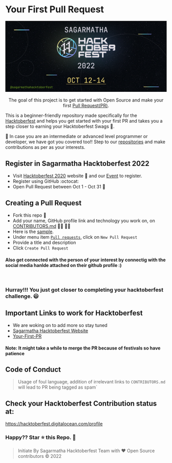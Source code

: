 # Your First Pull Request

<p align="center">
    <img src="./assets/hacktoberfest_2022.png">
</p>

<p align="center">
    The goal of this project is to get started with Open Source and make your first <a href="https://docs.github.com/en/free-pro-team@latest/github/collaborating-with-issues-and-pull-requests/about-pull-requests">Pull Request(PR)</a>.
</p>

This is a beginner-friendly repository made specifically for the [Hacktoberfest](https://hacktoberfest.digitalocean.com/) and helps you get started with your first PR and takes you a step closer to earning your Hacktoberfest Swags 👕.

🎯 In case you are an intermediate or advanced level programmer or developer, we have got you covered too!! Step to our <a href="https://github.com/Hacktoberfest-Nepal" target="blank"> repositories</a> and make contributions as per as your interests.

## Register in Sagarmatha Hacktoberfest 2022

- Visit [Hacktoberfest 2020](https://hacktoberfest.digitalocean.com) website 🎃 and our [Event](https://forms.gle/fLGVeeBYkJAQqRSNA) to register.
- Register using GitHub :octocat:
- Open Pull Request between Oct 1 - Oct 31 🚀

## Creating a Pull Request

- Fork this repo 🍴
- Add your name, GitHub profile link and technology you work on, on [CONTRIBUTORS.md](./CONTRIBUTORS.md) 🙋‍♀️ 🙋‍♂️ <br>
- Here is the [sample](./assets/example.png).
- Under menu item [`Pull requests`](https://github.com/coolbrg/Your-First-PR/pulls), click on `New Pull Request`
- Provide a title and description
- Click `Create Pull Request`

#### Also get connected with the person of your interest by connectig with the social media hanlde attached on their github profile :)
<br>

### Hurray!!! You just got closer to completing your hacktoberfest challenge. 😃

## Important Links to work for Hacktoberfest

<!-- - [Hacktoberfest_backend](https://github.com/Hacktoberfest-Nepal/Hacktoberfest_backend)
- [Hacktoberfest_CTF](https://github.com/Hacktoberfest-Nepal/Hacktoberfest_CTF)
- [Hacktoberfest_datascience](https://github.com/Hacktoberfest-Nepal/Hacktoberfest_datascience)
- [Hacktoberfest_frontend](https://github.com/Hacktoberfest-Nepal/Hacktoberfest_frontend) -->
-  We are woking on to add more so stay tuned
- [Sagarmatha Hacktoberfest Website](https://github.com/Hacktoberfest-Nepal/HacktoberfestNepal)
- [Your-First-PR](https://github.com/Hacktoberfest-Nepal/Your-First-PR)

#### Note: It might take a while to merge the PR because of festivals so have patience
## Code of Conduct

> Usage of foul language, addition of irrelevant links to `CONTRIBUTORS.md` will lead to PR being tagged as spam`

## Check your Hacktoberfest Contribution status at:

<a href="https://hacktoberfest.digitalocean.com/profile" target="blank">https://hacktoberfest.digitalocean.com/profile</a>

### Happy?? Star ⭐ this Repo. 🤩

> Initiate By Sagarmatha Hacktoberfest Team with ❤️
> Open Source contributors &copy; 2022
